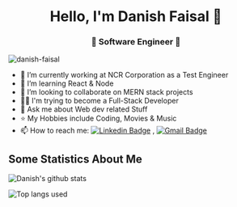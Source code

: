 
<h1 align="center"> Hello, I'm Danish Faisal 👋 </h1>
<h3 align="center">🚀 Software Engineer 🚀</h3>

<p align="left"> <img src="https://visitor-badge.glitch.me/badge?page_id=danish-faisal" alt="danish-faisal" /> </p>

- 🔭 I’m currently working at NCR Corporation as a Test Engineer
- 🌱 I’m learning React & Node
- 👯 I’m looking to collaborate on MERN stack projects
- 👨‍💻 I'm trying to become a Full-Stack Developer
- 💬 Ask me about Web dev related Stuff
- ⭐️ My Hobbies include Coding, Movies & Music
- 📫 How to reach me:  [![Linkedin Badge](https://img.shields.io/badge/-LinkedIn-blue?style=flat-square&logo=Linkedin&logoColor=white&link=)](https://www.linkedin.com/in/danish-faisal/) 
,  [![Gmail Badge](https://img.shields.io/badge/-Gmail-c14438?style=flat-square&logo=Gmail&logoColor=white&link=mailto:danishfaisal.wwe@gmail.com)](mailto:danishfaisal.wwe@gmail.com)

## Some Statistics About Me
![Danish's github stats](https://github-readme-stats.vercel.app/api?username=danish-faisal&&show_icons=true&title_color=ffffff&icon_color=bb2acf&text_color=daf7dc&bg_color=151515)<br>

![Top langs used](https://github-readme-stats.vercel.app/api/top-langs?username=danish-faisal&&show_icons=true&title_color=ffffff&icon_color=bb2acf&text_color=daf7dc&bg_color=151515)<br>

